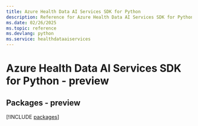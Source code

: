 ```yaml
---
title: Azure Health Data AI Services SDK for Python
description: Reference for Azure Health Data AI Services SDK for Python
ms.date: 02/26/2025
ms.topic: reference
ms.devlang: python
ms.service: healthdataaiservices
---
```

# Azure Health Data AI Services SDK for Python - preview
## Packages - preview
[!INCLUDE [packages](health-data-ai-services-index.md)]